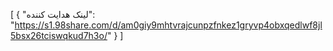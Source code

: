 [
  {
    "لینک هدایت کننده": "https://s1.98share.com/d/am0giy9mhtvrajcunpzfnkez1gryvp4obxqedlwf8jl5bsx26tciswqkud7h3o/"
  }
]
